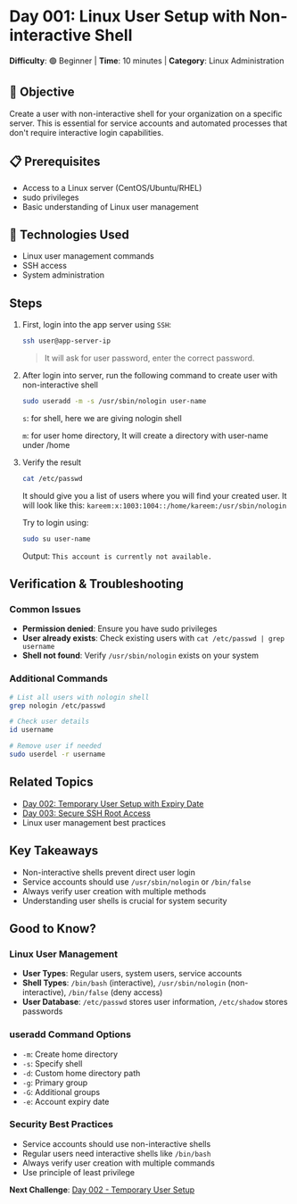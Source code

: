# Day 001: Linux User Setup with Non-interactive Shell

**Difficulty**: 🟢 Beginner | **Time**: 10 minutes | **Category**: Linux Administration

## 🎯 Objective

Create a user with non-interactive shell for your organization on a specific server. This is essential for service accounts and automated processes that don't require interactive login capabilities.

## 📋 Prerequisites

- Access to a Linux server (CentOS/Ubuntu/RHEL)
- sudo privileges
- Basic understanding of Linux user management

## 🔧 Technologies Used

- Linux user management commands
- SSH access
- System administration

## Steps

1. First, login into the app server using `SSH`:

    ```sh
    ssh user@app-server-ip
    ```

    > It will ask for user password, enter the correct password.

2. After login into server, run the following command to create user with non-interactive shell

    ```sh
    sudo useradd -m -s /usr/sbin/nologin user-name
    ```

    `s`: for shell, here we are giving nologin shell

    `m`: for user home directory, It will create a directory with user-name under /home

3. Verify the result

    ```sh
    cat /etc/passwd
    ```

    It should give you a list of users where you will find your created user. It will look like this:
    `kareem:x:1003:1004::/home/kareem:/usr/sbin/nologin`

    Try to login using:

    ```sh
    sudo su user-name
    ```

    Output: `This account is currently not available.`

## Verification & Troubleshooting

### Common Issues

- **Permission denied**: Ensure you have sudo privileges
- **User already exists**: Check existing users with `cat /etc/passwd | grep username`
- **Shell not found**: Verify `/usr/sbin/nologin` exists on your system

### Additional Commands

```bash
# List all users with nologin shell
grep nologin /etc/passwd

# Check user details
id username

# Remove user if needed
sudo userdel -r username
```

## Related Topics

- [Day 002: Temporary User Setup with Expiry Date](./002.md)
- [Day 003: Secure SSH Root Access](./003.md)
- Linux user management best practices

## Key Takeaways

- Non-interactive shells prevent direct user login
- Service accounts should use `/usr/sbin/nologin` or `/bin/false`
- Always verify user creation with multiple methods
- Understanding user shells is crucial for system security

## Good to Know?

### Linux User Management

- **User Types**: Regular users, system users, service accounts
- **Shell Types**: `/bin/bash` (interactive), `/usr/sbin/nologin` (non-interactive), `/bin/false` (deny access)
- **User Database**: `/etc/passwd` stores user information, `/etc/shadow` stores passwords

### useradd Command Options

- `-m`: Create home directory
- `-s`: Specify shell
- `-d`: Custom home directory path
- `-g`: Primary group
- `-G`: Additional groups
- `-e`: Account expiry date

### Security Best Practices

- Service accounts should use non-interactive shells
- Regular users need interactive shells like `/bin/bash`
- Always verify user creation with multiple commands
- Use principle of least privilege

**Next Challenge**: [Day 002 - Temporary User Setup](./002.md)
